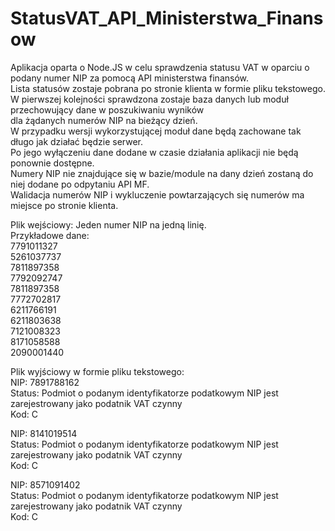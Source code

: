 # StatusVAT_API_Ministerstwa_Finansow
Aplikacja oparta o Node.JS w celu sprawdzenia statusu VAT w oparciu o podany numer NIP za pomocą API ministerstwa finansów.  
Lista statusów zostaje pobrana po stronie klienta w formie pliku tekstowego.  
W pierwszej kolejności sprawdzona zostaje baza danych lub moduł przechowujący dane w poszukiwaniu wyników  
dla żądanych numerów NIP na bieżący dzień.  
W przypadku wersji wykorzystującej moduł dane będą zachowane tak długo jak działać będzie serwer.  
Po jego wyłączeniu dane dodane w czasie działania aplikacji nie będą ponownie dostępne.  
Numery NIP nie znajdujące się w bazie/module na dany dzień zostaną do niej dodane po odpytaniu API MF.  
Walidacja numerów NIP i wykluczenie powtarzających się numerów ma miejsce po stronie klienta.  
  
Plik wejściowy: Jeden numer NIP na jedną linię.  
Przykładowe dane:  
7791011327  
5261037737  
7811897358  
7792092747  
7811897358  
7772702817  
6211766191  
6211803638  
7121008323  
8171058588  
2090001440  
  
Plik wyjściowy w formie pliku tekstowego:  
NIP:	7891788162  
Status:	Podmiot o podanym identyfikatorze podatkowym NIP jest zarejestrowany jako podatnik VAT czynny  
Kod:	C  
  
NIP:	8141019514  
Status:	Podmiot o podanym identyfikatorze podatkowym NIP jest zarejestrowany jako podatnik VAT czynny  
Kod:	C  
  
NIP:	8571091402  
Status:	Podmiot o podanym identyfikatorze podatkowym NIP jest zarejestrowany jako podatnik VAT czynny  
Kod:	C  
